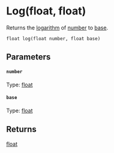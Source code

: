 # Log(float, float)

Returns the [logarithm](https://en.wikipedia.org/wiki/Logarithm) of [number](#number) to [base](#base).

```
float log(float number, float base)
```

## Parameters

#### `number`
Type: [float](/MdDocs/Types/Float.md)

#### `base`
Type: [float](/MdDocs/Types/Float.md)

## Returns

[float](/MdDocs/Types/Float.md)
